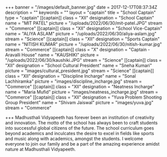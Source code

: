 +++
banner = "/images/default_banner.jpg"
date = 2017-12-17T08:37:34Z
description = ""
keywords = ""
layout = "captain"
title = "School Captain"
type = "captain"
[[captain]]
class = "XII"
designation = "School Captain"
name = "MIT PATEL"
picture = "/uploads/2022/06/30/mit-patel.JPG"
stream = "Commerce"
[[captain]]
class = "XII"
designation = "School Vice-Captain"
name = "ALIYA ASLAM"
picture = "/uploads/2022/06/30/aliya-aslam.jpg"
stream = "Science"
[[captain]]
class = "XII"
designation = "Sports Captain"
name = "NITISH KUMAR"
picture = "/uploads/2022/06/30/nitish-kumar.jpg"
stream = "Commerce"
[[captain]]
class = "X"
designation = "Captain - Aravalli House"
name = "KAUSHIKI"
picture = "/uploads/2022/06/30/kaushiki.JPG"
stream = "Science"
[[captain]]
class = "XII"
designation = "School Cultural President"
name = "Sneha Kumari"
picture = "images/cultural_president.jpg"
stream = "Science"
[[captain]]
class = "XII"
designation = "Discipline Incharge"
name = "Sonal Lachhiramka"
picture = "images/discipline_incharge.jpg"
stream = "Commerce"
[[captain]]
class = "XII"
designation = "Neatness Incharge"
name = "Maria Mufid"
picture = "images/neatness_incharge.jpg"
stream = "Commerce"
[[captain]]
class = "XII"
designation = "Yuva Problem Shooting Group President"
name = "Shivam Jaiswal"
picture = "images/yuva.jpg"
stream = "Commerce"

+++
Madhusthali Vidyapeeth has forever been an institution of creativity and innovation. The motto of the school has always been to craft students into successful global citizens of the future. The school curriculum goes beyond academics and inculcates the desire to excel in fields like sports and music along with academics, amongst the students. I welcome everyone to join our family and be a part of the amazing experience amidst nature at Madhusthali Vidyapeeth.
